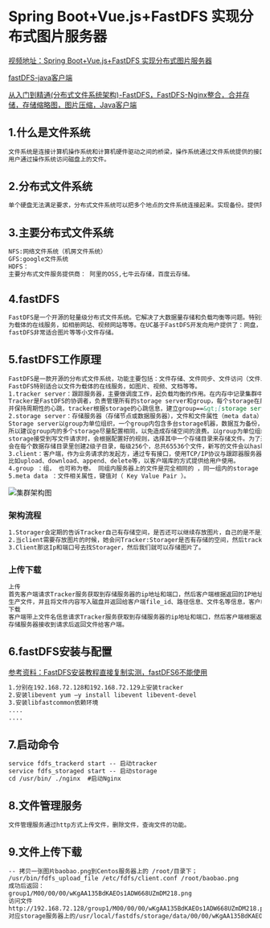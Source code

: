 # Spring Boot+Vue.js+FastDFS 实现分布式图片服务器
[视频地址：Spring Boot+Vue.js+FastDFS 实现分布式图片服务器](https://www.bilibili.com/video/BV1HQ4y1M7w4?p=2)

[fastDFS-java客户端](https://github.com/happyfish100/fastdfs-client-java)

[从入门到精通(分布式文件系统架构)-FastDFS，FastDFS-Nginx整合，合并存储，存储缩略图，图片压缩，Java客户端](https://www.cnblogs.com/chenyanbin/p/12782615.html)
## 1.什么是文件系统
```markdown
文件系统是连接计算机操作系统和计算机硬件驱动之间的桥梁，操作系统通过文件系统提供的接口取存取文件，
用户通过操作系统访问磁盘上的文件。
```
## 2.分布式文件系统
```markdown
单个硬盘无法满足要求，分布式文件系统可以把多个地点的文件系统连接起来。实现备份。提供附近访问，提高访问速度。
```
## 3.主要分布式文件系统
```markdown
NFS:网络文件系统（机房文件系统）
GFS:google文件系统
HDFS：
主要分布式文件服务提供商： 阿里的OSS,七牛云存储，百度云存储。
```
## 4.fastDFS
```markdown
FastDFS是一个开源的轻量级分布式文件系统。它解决了大数据量存储和负载均衡等问题。特别适合以中小文件（建议范围：4KB<file_size<500MB）
为载体的在线服务，如相册网站、视频网站等等。在UC基于FastDFS开发向用户提供了：网盘，社区，广告和应用下载等业务的存储服务。
fastDFS非常适合图片等等小文件存储。
```
## 5.fastDFS工作原理
```markdown
FastDFS是一款开源的分布式文件系统，功能主要包括：文件存储、文件同步、文件访问（文件上传、文件下载）等，解决了文件大容量存储和高性能访问的问题。
FastDFS特别适合以文件为载体的在线服务，如图片、视频、文档等等。
1.tracker server：跟踪服务器，主要做调度工作，起负载均衡的作用。在内存中记录集群中所有存储组和存储服务器的状态信息，是客户端和数据服务器交互的枢纽。
Tracker是FastDFS的协调者，负责管理所有的storage server和group，每个storage在启动后会连接Tracker，告知自己所属的group等信息，
并保持周期性的心跳，tracker根据storage的心跳信息，建立group==&gt;[storage server list]的映射表。
2.storage server：存储服务器（存储节点或数据服务器），文件和文件属性（meta data）都保存到存储服务器上。Storage server直接利用OS的文件系统调用管理文件。
Storage server以group为单位组织，一个group内包含多台storage机器，数据互为备份，存储空间以group内容量最小的storage为准，
所以建议group内的多个storage尽量配置相同，以免造成存储空间的浪费。以group为单位组织存储能方便的进行应用隔离、负载均衡、副本数定制（group内storage server数量即为该group的副本数）。
storage接受到写文件请求时，会根据配置好的规则，选择其中一个存储目录来存储文件。为了避免单个目录下的文件数太多，在storage第一次启动时，
会在每个数据存储目录里创建2级子目录，每级256个，总共65536个文件，新写的文件会以hash的方式被路由到其中某个子目录下，然后将文件数据直接作为一个本地文件存储到该目录中。
3.client：客户端，作为业务请求的发起方，通过专有接口，使用TCP/IP协议与跟踪器服务器或存储节点进行数据交互。FastDFS向使用者提供基本文件访问接口，
比如upload、download、append、delete等，以客户端库的方式提供给用户使用。
4.group ：组， 也可称为卷。 同组内服务器上的文件是完全相同的 ，同一组内的storage server之间是对等的， 文件上传、 删除等操作可以在任意一台storage server上进行 。
5.meta data ：文件相关属性，键值对（ Key Value Pair ）。
```
![集群架构图](http://58.62.207.50:13983/sznf/images/dfs1.jpg)
### 架构流程
```markdown
1.Storager会定期的告诉Tracker自己有存储空间，是否还可以继续存放图片，自己的是不是正常运行，有没有蹦。 
2.当client需要存放图片的时候，她会问Tracker:Storager是否有存储的空间，然后tracker就会看Storager是否有空间，如果有空间，则会告诉Client具体的ip和端口号。 
3.Client那这Ip和端口号去找Storager，然后我们就可以存储图片了。
```
### 上传下载
```markdown
上传
首先客户端请求Tracker服务获取到存储服务器的ip地址和端口，然后客户端根据返回的IP地址和端口号请求上传文件，存储服务器接收到请求后
生产文件，并且将文件内容写入磁盘并返回给客户端file_id、路径信息、文件名等信息，客户端保存相关信息上传完毕。
下载
客户端带上文件名信息请求Tracker服务获取到存储服务器的ip地址和端口，然后客户端根据返回的IP地址和端口号请求下载文件，
存储服务器接收到请求后返回文件给客户端。
```
## 6.fastDFS安装与配置
[参考资料：FastDFS安装教程直接复制实测，fastDFS6不能使用](https://my.oschina.net/wyn365/blog/3211722)
```markdown
1.分别在192.168.72.128和192.168.72.129上安装tracker
2.安装libevent yum –y install libevent libevent-devel
3.安装libfastcommon依赖环境
....
....
```
## 7.启动命令
```markdown
service fdfs_trackerd start -- 启动tracker
service fdfs_storaged start -- 启动storage
cd /usr/bin/ ./nginx  #启动Nginx
```
## 8.文件管理服务
```markdown
文件管理服务通过http方式上传文件，删除文件，查询文件的功能。
```
## 9.文件上传下载
```markdown
-- 拷贝一张图片baobao.png到Centos服务器上的 /root/目录下；
/usr/bin/fdfs_upload_file /etc/fdfs/client.conf /root/baobao.png
成功后返回：
group1/M00/00/00/wKgAA135BdKAEOs1ADW668UZmDM218.png
访问文件
http://192.168.72.128/group1/M00/00/00/wKgAA135BdKAEOs1ADW668UZmDM218.png
对应storage服务器上的/usr/local/fastdfs/storage/data/00/00/wKgAA135BdKAEOs1ADW668UZmDM218.png文件；
```



